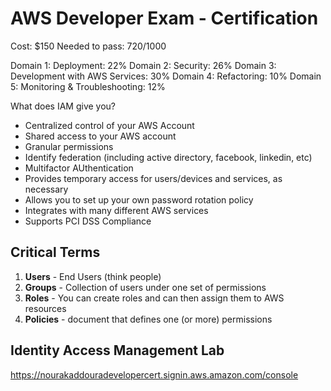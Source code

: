 # AWS Developer Exam - Certification

Cost: $150
Needed to pass: 720/1000

Domain 1: Deployment: 22%
Domain 2: Security: 26%
Domain 3: Development with AWS Services: 30%
Domain 4: Refactoring: 10%
Domain 5: Monitoring & Troubleshooting: 12%

What does IAM give you?

- Centralized control of your AWS Account
- Shared access to your AWS account
- Granular permissions
- Identify federation (including active directory, facebook, linkedin, etc)
- Multifactor AUthentication
- Provides temporary access for users/devices and services, as necessary
- Allows you to set up your own password rotation policy
- Integrates with many different AWS services
- Supports PCI DSS Compliance


## Critical Terms

1. **Users** - End Users (think people)
2. **Groups** - Collection of users under one set of permissions
3. **Roles** - You can create roles and can then assign them to AWS resources 
4. **Policies** - document that defines one (or more) permissions


## Identity Access Management Lab

https://nourakaddouradevelopercert.signin.aws.amazon.com/console
